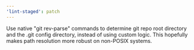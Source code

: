 ```yaml
---
'lint-staged': patch
---
```


Use native "git rev-parse" commands to determine git repo root directory and the .git config directory, instead of using custom logic. This hopefully makes path resolution more robust on non-POSIX systems.
